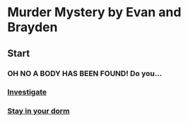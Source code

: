 # Murder Mystery by Evan and Brayden
## Start


### OH NO A BODY HAS BEEN FOUND! Do you...

### [Investigate]()
### [Stay in your dorm](stay-in-dorm/stay-in-dorm.md) 
